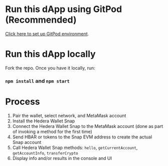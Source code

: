 # Run this dApp using GitPod (Recommended)

[Click here to set up GitPod environment](https://gitpod.io#https://github.com/ed-marquez/hedera-example-json-rpc-metamask-contracts).

# Run this dApp locally

Fork the repo. Once you have it locally, run:

### `npm install` and `npm start`

# Process

1. Pair the wallet, select network, and MetaMask account
2. Install the Hedera Wallet Snap
3. Connect the Hedera Wallet Snap to the MetaMask account (done as part of invoking a method for the first time)
4. Send HBAR or tokens to the Snap EVM address to create the actual Snap account
5. Call Hedera Wallet Snap methods: `hello`, `getCurrentAccount`, `getAccountInfo`, `transferCrypto`
6. Display info and/or results in the console and UI
